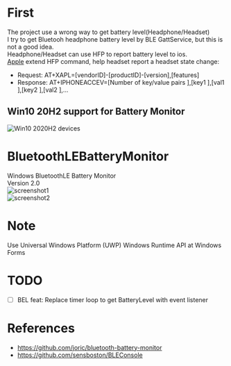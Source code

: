# First
The project use a wrong way to get battery level(Headphone/Headset)  
I try to get Bluetooh headphone battery level  by BLE GattService, but this is not a good idea.  
Headphone/Headset can use HFP to report battery level to ios.  
[Apple](https://developer.apple.com/accessories/Accessory-Design-Guidelines.pdf) extend HFP command, help headset report a headset state change:  
- Request: AT+XAPL=[vendorID]-[productID]-[version],[features]
- Response: AT+IPHONEACCEV=[Number of key/value pairs ],[key1 ],[val1 ],[key2 ],[val2 ],...

## Win10 20H2 support for Battery Monitor  
![Win10 2020H2 devices](https://github.com/MUedsa/BluetoothLEBatteryMonitor/blob/v2.0/win10%2020H2%20devices.png?raw=true)  

# BluetoothLEBatteryMonitor
Windows BluetoothLE Battery Monitor  
Version 2.0  
![screenshot1](https://github.com/MUedsa/BluetoothLEBatteryMonitor/blob/v2.0/screenshot1.png?raw=true)  
![screenshot2](https://github.com/MUedsa/BluetoothLEBatteryMonitor/blob/v2.0/screenshot2.png?raw=true)  
# Note
Use Universal Windows Platform (UWP) Windows Runtime API at Windows Forms  
# TODO 
- [ ] BEL feat: Replace timer loop to get BatteryLevel with event listener  

# References
- https://github.com/joric/bluetooth-battery-monitor
- https://github.com/sensboston/BLEConsole
